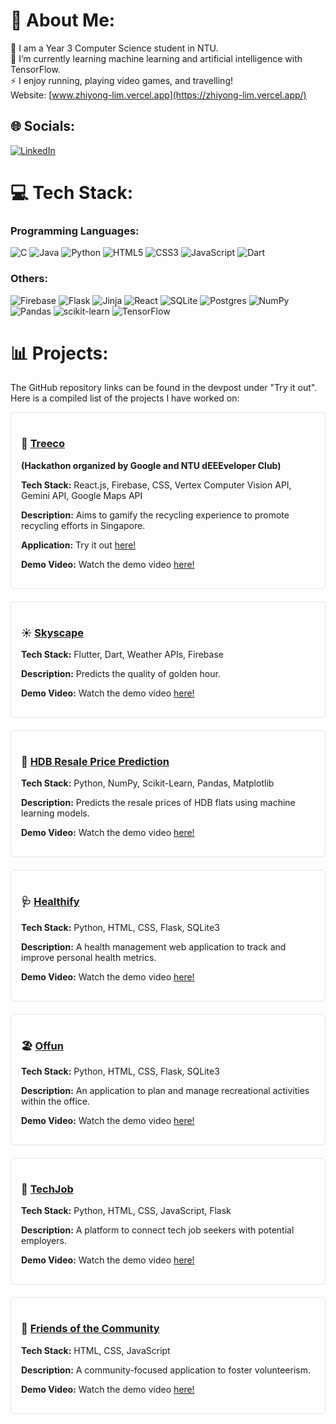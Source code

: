 # 💫 About Me:
🔭 I am a Year 3 Computer Science student in NTU.<br>🌱 I’m currently learning machine learning and artificial intelligence with TensorFlow.<br>⚡ I enjoy running, playing video games, and travelling!<br> Website: [www.zhiyong-lim.vercel.app](https://zhiyong-lim.vercel.app/)

## 🌐 Socials:
[![LinkedIn](https://img.shields.io/badge/LinkedIn-%230077B5.svg?logo=linkedin&logoColor=white)](https://linkedin.com/in/zhiyonglim2001) 

# 💻 Tech Stack:
### Programming Languages:
![C](https://img.shields.io/badge/c-%2300599C.svg?style=for-the-badge&logo=c&logoColor=white) 
![Java](https://img.shields.io/badge/java-%23ED8B00.svg?style=for-the-badge&logo=openjdk&logoColor=white) 
![Python](https://img.shields.io/badge/python-3670A0?style=for-the-badge&logo=python&logoColor=ffdd54) 
![HTML5](https://img.shields.io/badge/html5-%23E34F26.svg?style=for-the-badge&logo=html5&logoColor=white) 
![CSS3](https://img.shields.io/badge/css3-%231572B6.svg?style=for-the-badge&logo=css3&logoColor=white) 
![JavaScript](https://img.shields.io/badge/javascript-%23323330.svg?style=for-the-badge&logo=javascript&logoColor=%23F7DF1E) 
![Dart](https://img.shields.io/badge/dart-%230175C2.svg?style=for-the-badge&logo=dart&logoColor=white) 

### Others:
![Firebase](https://img.shields.io/badge/firebase-%23039BE5.svg?style=for-the-badge&logo=firebase) 
![Flask](https://img.shields.io/badge/flask-%23000.svg?style=for-the-badge&logo=flask&logoColor=white) 
![Jinja](https://img.shields.io/badge/jinja-white.svg?style=for-the-badge&logo=jinja&logoColor=black) 
![React](https://img.shields.io/badge/react-%2320232a.svg?style=for-the-badge&logo=react&logoColor=%2361DAFB) 
![SQLite](https://img.shields.io/badge/sqlite-%2307405e.svg?style=for-the-badge&logo=sqlite&logoColor=white) 
![Postgres](https://img.shields.io/badge/postgres-%23316192.svg?style=for-the-badge&logo=postgresql&logoColor=white) 
![NumPy](https://img.shields.io/badge/numpy-%23013243.svg?style=for-the-badge&logo=numpy&logoColor=white) 
![Pandas](https://img.shields.io/badge/pandas-%23150458.svg?style=for-the-badge&logo=pandas&logoColor=white) 
![scikit-learn](https://img.shields.io/badge/scikit--learn-%23F7931E.svg?style=for-the-badge&logo=scikit-learn&logoColor=white) 
![TensorFlow](https://img.shields.io/badge/TensorFlow-%23FF6F00.svg?style=for-the-badge&logo=TensorFlow&logoColor=white)

# 📊 Projects:
The GitHub repository links can be found in the devpost under "Try it out". Here is a compiled list of the projects I have worked on:

<div style="border: 1px solid #e1e4e8; border-radius: 6px; padding: 16px; margin-bottom: 20px;">
  <h3>🌳 <a href="https://www.youtube.com/watch?v=w3nlskYGwhc&ab_channel=AustinCode">Treeco</a></h3>
  <p><strong>(Hackathon organized by Google and NTU dEEEveloper Club)</strong></p>
  <p><strong>Tech Stack:</strong> React.js, Firebase, CSS, Vertex Computer Vision API, Gemini API, Google Maps API</p>
  <p><strong>Description:</strong> Aims to gamify the recycling experience to promote recycling efforts in Singapore.</p>
  <p><strong>Application:</strong> Try it out <a href="https://tech4tomorrow-gfc.web.app/">here!</a></p>
  <p><strong>Demo Video:</strong> Watch the demo video <a href="https://www.youtube.com/watch?v=w3nlskYGwhc&ab_channel=AustinCode">here!</a></p>
</div>

<div style="border: 1px solid #e1e4e8; border-radius: 6px; padding: 16px; margin-bottom: 20px;">
  <h3>☀️ <a href="https://devpost.com/software/skyscape">Skyscape</a></h3>
  <p><strong>Tech Stack:</strong> Flutter, Dart, Weather APIs, Firebase</p>
  <p><strong>Description:</strong> Predicts the quality of golden hour.</p>
  <p><strong>Demo Video:</strong> Watch the demo video <a href="https://devpost.com/software/skyscape">here!</a></p>
</div>

<div style="border: 1px solid #e1e4e8; border-radius: 6px; padding: 16px; margin-bottom: 20px;">
  <h3>🏢 <a href="https://devpost.com/software/hdb-resale-price-prediction">HDB Resale Price Prediction</a></h3>
  <p><strong>Tech Stack:</strong> Python, NumPy, Scikit-Learn, Pandas, Matplotlib</p>
  <p><strong>Description:</strong> Predicts the resale prices of HDB flats using machine learning models.</p>
  <p><strong>Demo Video:</strong> Watch the demo video <a href="https://devpost.com/software/hdb-resale-price-prediction">here!</a></p>
</div>

<div style="border: 1px solid #e1e4e8; border-radius: 6px; padding: 16px; margin-bottom: 20px;">
  <h3>🩺 <a href="https://devpost.com/software/healthify-43gypr">Healthify</a></h3>
  <p><strong>Tech Stack:</strong> Python, HTML, CSS, Flask, SQLite3</p>
  <p><strong>Description:</strong> A health management web application to track and improve personal health metrics.</p>
  <p><strong>Demo Video:</strong> Watch the demo video <a href="https://devpost.com/software/healthify-43gypr">here!</a></p>
</div>

<div style="border: 1px solid #e1e4e8; border-radius: 6px; padding: 16px; margin-bottom: 20px;">
  <h3>🏖️ <a href="https://devpost.com/software/team-trying-our-best">Offun</a></h3>
  <p><strong>Tech Stack:</strong> Python, HTML, CSS, Flask, SQLite3</p>
  <p><strong>Description:</strong> An application to plan and manage recreational activities within the office.</p>
  <p><strong>Demo Video:</strong> Watch the demo video <a href="https://devpost.com/software/team-trying-our-best">here!</a></p>
</div>

<div style="border: 1px solid #e1e4e8; border-radius: 6px; padding: 16px; margin-bottom: 20px;">
  <h3>💼 <a href="https://devpost.com/software/techjob?ref_content=user-portfolio&ref_feature=in_progress">TechJob</a></h3>
  <p><strong>Tech Stack:</strong> Python, HTML, CSS, JavaScript, Flask</p>
  <p><strong>Description:</strong> A platform to connect tech job seekers with potential employers.</p>
  <p><strong>Demo Video:</strong> Watch the demo video <a href="https://devpost.com/software/techjob?ref_content=user-portfolio&ref_feature=in_progress">here!</a></p>
</div>

<div style="border: 1px solid #e1e4e8; border-radius: 6px; padding: 16px; margin-bottom: 20px;">
  <h3>👫 <a href="https://devpost.com/software/trying-our-best">Friends of the Community</a></h3>
  <p><strong>Tech Stack:</strong> HTML, CSS, JavaScript</p>
  <p><strong>Description:</strong> A community-focused application to foster volunteerism.</p>
  <p><strong>Demo Video:</strong> Watch the demo video <a href="https://devpost.com/software/trying-our-best">here!</a></p>
</div>
